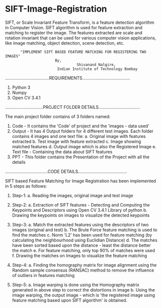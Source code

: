 # SIFT-Image-Registration
SIFT, or Scale Invariant Feature Transform, is a feature detection algorithm in Computer Vision. 
SIFT algorithm is used for feature extraction and matching to register the image. 
The features extracted are scale and rotation invariant that can be used for various computer vision applications, 
like image matching, object detection, scene detection, etc.

           "IMPLEMENT SIFT BASED FEATURE MATCHING FOR REGISTERING TWO IMAGES"
					       By,
                                     Shivanand Nalgire,
                            Indian Institute of Technology Bombay 
			   
....................................REQUIREMENTS.......................................

1. Python 3
2. Numpy
3. Open CV 3.4.1 

...............................PROJECT FOLDER DETAILS..................................

The main project folder contains of 3 folders named:
1.	Code - It contains the 'Code' of project and the 'images - data used'
2.	Output - It has 4 Output folders for 4 different test images.
	Each folder contains 4 images and one text file:
   a.	Original image with features extracted
   b.	Test image with feature extracted
   c.	Image showing matched features
   d.	Output image which is also the Registered Image
   e.	Text file - Containing the data about SIFT features
3.	PPT - This folder contains the Presentation of the Project with all the details

...................................CODE DETAILS........................................

SIFT based Feature Matching for Image Registration has been implemented in 5 
steps as follows:
1. Step-1: 
   a.	Reading the images, original image and test image 

2. Step-2: 
   a.	Extraction of SIFT features - Detecting and Computing the Keypoints 
        and Descriptors using Open CV 3.4.1 Library of python
   b.	Drawing the keypoints on images to visualize the detected keypoints

3. Step-3:
   a.	Match the extracted features using the descriptors of two images 
        (original and test)
   b.	The Brute Force feature matching is used to find the matches
   c.	Norm 'L2' has been used for feature matching (by calculating the 
        neighbourhood using Euclidian Distance)
   d.	The matches have been sorted based upon the distance - least the 
        distance better the match
   e.	For feature matching, only top 90% of matches were used 
   f.	Drawing the matches on Images to visualize the feature matching

4. Step-4:
   a.	Finding the homography matrix for image alignment using the 
        Random sample consensus (RANSAC) method to remove the 
        influence of outliers in features matching

5. Step-5:
   a.	Image warping is done using the Homography matrix generated in 
        above step to correct the distortions in image
   b.	Using the image warping, the output image - which is 'the registered 
        image using feature matching based upon SIFT algorithm' is obtained.



